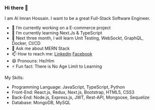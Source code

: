 ### Hi there 👋

I am Al Imran Hossain. I want to be a great Full-Stack Software Engineer. 

- 🔭 I’m currently working on a E-commerce project
- 🌱 I’m currently learning Next.Js & TypeScript
- 🤔 Next three month, I will learn Unit Testing, WebSockt, GraphQL, Docker, CI/CD
- 💬 Ask me about MERN Stack
- 📫 How to reach me: [Linkedin](https://www.linkedin.com/in/imalimran/) [Facebook](https://www.facebook.com/engr.aih/)
- 😄 Pronouns: He/Him
- ⚡ Fun fact: There is No Age Limit to Learning


My Skills:
 - Programming Language: JavaScript, TypeScript, Python
 - Front-End: React.js, Redux, Next.js, Bootstrap, HTML5, CSS3
 - Back-End: Node.js, Express.js, JWT, Rest-API, Mongoose, Sequelize
 - Database: MongoDB, MySQL




